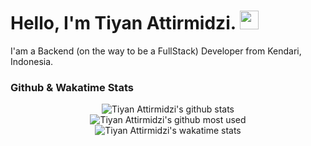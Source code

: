 # Hello, I'm Tiyan Attirmidzi. <img src="https://raw.githubusercontent.com/MartinHeinz/MartinHeinz/master/wave.gif" width="30px">

I'am a Backend (on the way to be a FullStack) Developer from Kendari, Indonesia.

### Github & Wakatime Stats

<div align="center">
   <img src="https://github-readme-stats.vercel.app/api?username=tiyan-attirmidzi&show_icons=true&theme=radical" alt="Tiyan Attirmidzi's github stats" />
</div>

<div align="center">
    <img src="https://github-readme-stats.vercel.app/api/top-langs/?username=tiyan-attirmidzi&show_icons=true&theme=radical&layout=compact" alt="Tiyan Attirmidzi's github most used" />
</div>

<div align="center">
    <img src="https://github-readme-stats.vercel.app/api/wakatime?username=tiyanattirmidzi&show_icons=true&theme=radical" alt="Tiyan Attirmidzi's wakatime stats" />
</div>